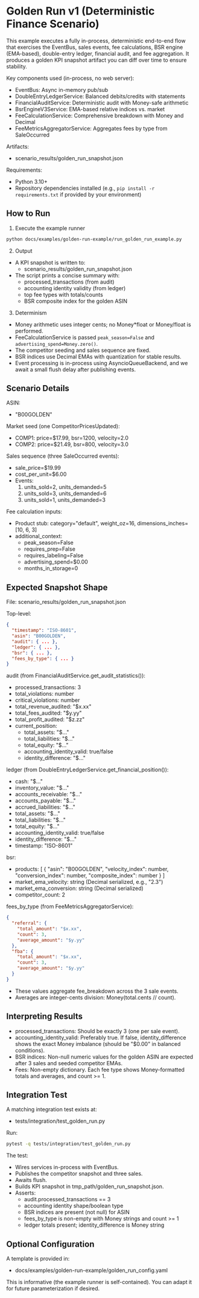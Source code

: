 # Golden Run v1 (Deterministic Finance Scenario)

This example executes a fully in-process, deterministic end-to-end flow that exercises the EventBus, sales events, fee calculations, BSR engine (EMA-based), double-entry ledger, financial audit, and fee aggregation. It produces a golden KPI snapshot artifact you can diff over time to ensure stability.

Key components used (in-process, no web server):
- EventBus: Async in-memory pub/sub
- DoubleEntryLedgerService: Balanced debits/credits with statements
- FinancialAuditService: Deterministic audit with Money-safe arithmetic
- BsrEngineV3Service: EMA-based relative indices vs. market
- FeeCalculationService: Comprehensive breakdown with Money and Decimal
- FeeMetricsAggregatorService: Aggregates fees by type from SaleOccurred

Artifacts:
- scenario_results/golden_run_snapshot.json

Requirements:
- Python 3.10+
- Repository dependencies installed (e.g., `pip install -r requirements.txt` if provided by your environment)


## How to Run

1) Execute the example runner

```bash
python docs/examples/golden-run-example/run_golden_run_example.py
```

2) Output
- A KPI snapshot is written to:
  - scenario_results/golden_run_snapshot.json
- The script prints a concise summary with:
  - processed_transactions (from audit)
  - accounting identity validity (from ledger)
  - top fee types with totals/counts
  - BSR composite index for the golden ASIN

3) Determinism
- Money arithmetic uses integer cents; no Money*float or Money/float is performed.
- FeeCalculationService is passed `peak_season=False` and `advertising_spend=Money.zero()`.
- The competitor seeding and sales sequence are fixed.
- BSR indices use Decimal EMAs with quantization for stable results.
- Event processing is in-process using AsyncioQueueBackend, and we await a small flush delay after publishing events.


## Scenario Details

ASIN:
- "B00GOLDEN"

Market seed (one CompetitorPricesUpdated):
- COMP1: price=$17.99, bsr=1200, velocity=2.0
- COMP2: price=$21.49, bsr=800, velocity=3.0

Sales sequence (three SaleOccurred events):
- sale_price=$19.99
- cost_per_unit=$6.00
- Events:
  1) units_sold=2, units_demanded=5
  2) units_sold=3, units_demanded=6
  3) units_sold=1, units_demanded=3

Fee calculation inputs:
- Product stub: category="default", weight_oz=16, dimensions_inches=[10, 6, 3]
- additional_context:
  - peak_season=False
  - requires_prep=False
  - requires_labeling=False
  - advertising_spend=$0.00
  - months_in_storage=0


## Expected Snapshot Shape

File: scenario_results/golden_run_snapshot.json

Top-level:
```json
{
  "timestamp": "ISO-8601",
  "asin": "B00GOLDEN",
  "audit": { ... },
  "ledger": { ... },
  "bsr": { ... },
  "fees_by_type": { ... }
}
```

audit (from FinancialAuditService.get_audit_statistics()):
- processed_transactions: 3
- total_violations: number
- critical_violations: number
- total_revenue_audited: "$x.xx"
- total_fees_audited: "$y.yy"
- total_profit_audited: "$z.zz"
- current_position:
  - total_assets: "$..."
  - total_liabilities: "$..."
  - total_equity: "$..."
  - accounting_identity_valid: true/false
  - identity_difference: "$..."

ledger (from DoubleEntryLedgerService.get_financial_position()):
- cash: "$..."
- inventory_value: "$..."
- accounts_receivable: "$..."
- accounts_payable: "$..."
- accrued_liabilities: "$..."
- total_assets: "$..."
- total_liabilities: "$..."
- total_equity: "$..."
- accounting_identity_valid: true/false
- identity_difference: "$..."
- timestamp: "ISO-8601"

bsr:
- products: [
  {
    "asin": "B00GOLDEN",
    "velocity_index": number,
    "conversion_index": number,
    "composite_index": number
  }
]
- market_ema_velocity: string (Decimal serialized, e.g., "2.3")
- market_ema_conversion: string (Decimal serialized)
- competitor_count: 2

fees_by_type (from FeeMetricsAggregatorService):
```json
{
  "referral": {
    "total_amount": "$x.xx",
    "count": 3,
    "average_amount": "$y.yy"
  },
  "fba": {
    "total_amount": "$x.xx",
    "count": 3,
    "average_amount": "$y.yy"
  }
}
```
- These values aggregate fee_breakdown across the 3 sale events.
- Averages are integer-cents division: Money(total.cents // count).


## Interpreting Results

- processed_transactions: Should be exactly 3 (one per sale event).
- accounting_identity_valid: Preferably true. If false, identity_difference shows the exact Money imbalance (should be "$0.00" in balanced conditions).
- BSR indices: Non-null numeric values for the golden ASIN are expected after 3 sales and seeded competitor EMAs.
- Fees: Non-empty dictionary. Each fee type shows Money-formatted totals and averages, and count >= 1.


## Integration Test

A matching integration test exists at:
- tests/integration/test_golden_run.py

Run:
```bash
pytest -q tests/integration/test_golden_run.py
```

The test:
- Wires services in-process with EventBus.
- Publishes the competitor snapshot and three sales.
- Awaits flush.
- Builds KPI snapshot in tmp_path/golden_run_snapshot.json.
- Asserts:
  - audit.processed_transactions == 3
  - accounting identity shape/boolean type
  - BSR indices are present (not null) for ASIN
  - fees_by_type is non-empty with Money strings and count >= 1
  - ledger totals present; identity_difference is Money string


## Optional Configuration

A template is provided in:
- docs/examples/golden-run-example/golden_run_config.yaml

This is informative (the example runner is self-contained). You can adapt it for future parameterization if desired.